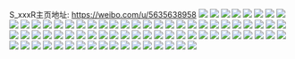 S_xxxR主页地址: https://weibo.com/u/5635638958 
![](https://wx4.sinaimg.cn/mw2000/0069oz8yly1h6sh6qjlm7j30u00vmn26.jpg) 
![](https://wx4.sinaimg.cn/mw2000/0069oz8yly1h6sh6rr4sdj30u0163ah6.jpg) 
![](https://wx4.sinaimg.cn/mw2000/0069oz8yly1h6sh6q1qh8j30u0144tbo.jpg) 
![](https://wx4.sinaimg.cn/mw2000/0069oz8yly1h6sh6s2gxij30u0140wog.jpg) 
![](https://wx4.sinaimg.cn/mw2000/0069oz8yly1h6sh6sk8loj30u014079h.jpg) 
![](https://wx4.sinaimg.cn/mw2000/0069oz8yly1h6sh6t2kixj30u00ystj0.jpg) 
![](https://wx4.sinaimg.cn/mw2000/0069oz8yly1h6sh6td2rfj30u010u46p.jpg) 
![](https://wx4.sinaimg.cn/mw2000/0069oz8yly1h67aipg4jej30u016m0vf.jpg) 
![](https://wx4.sinaimg.cn/mw2000/0069oz8yly1h67aiqhyiwj30n01dswgp.jpg) 
![](https://wx4.sinaimg.cn/mw2000/0069oz8yly1h67aiou96yj30u013x40e.jpg) 
![](https://wx4.sinaimg.cn/mw2000/0069oz8yly1h67aipzdhjj30u013x0xo.jpg) 
![](https://wx4.sinaimg.cn/mw2000/0069oz8yly1h61uxwxfqzj30u015ogvt.jpg) 
![](https://wx4.sinaimg.cn/mw2000/0069oz8yly1h61uxsu9q2j30u00u1jx7.jpg) 
![](https://wx4.sinaimg.cn/mw2000/0069oz8yly1h61uxtoa7mj30u0140thy.jpg) 
![](https://wx4.sinaimg.cn/mw2000/0069oz8yly1h61uxu2inej30u012bdp7.jpg) 
![](https://wx4.sinaimg.cn/mw2000/0069oz8yly1h61uxv3jrbj30u0172wlb.jpg) 
![](https://wx4.sinaimg.cn/mw2000/0069oz8yly1h61uxui47oj30u011v44k.jpg) 
![](https://wx4.sinaimg.cn/mw2000/0069oz8yly1h61uxut12tj30u013cqb2.jpg) 
![](https://wx4.sinaimg.cn/mw2000/0069oz8yly1h5p3zzw1ygj30u012o10k.jpg) 
![](https://wx4.sinaimg.cn/mw2000/0069oz8yly1h5p4013cruj30u01397an.jpg) 
![](https://wx4.sinaimg.cn/mw2000/0069oz8yly1h5p402x4stj30u01eltlc.jpg) 
![](https://wx4.sinaimg.cn/mw2000/0069oz8yly1h5p405zsgxj30u01fqk7k.jpg) 
![](https://wx4.sinaimg.cn/mw2000/0069oz8yly1h5p408uzqjj30u019ptkx.jpg) 
![](https://wx4.sinaimg.cn/mw2000/0069oz8yly1h5p406t32dj30u01aak4t.jpg) 
![](https://wx4.sinaimg.cn/mw2000/0069oz8yly1h5p3zz2vidj30u018ch0t.jpg) 
![](https://wx4.sinaimg.cn/mw2000/0069oz8yly1h3hcwccjetj30ia0sggvq.jpg) 
![](https://wx4.sinaimg.cn/mw2000/0069oz8yly1h3hcwcw0rhj30id0sg483.jpg) 
![](https://wx4.sinaimg.cn/mw2000/0069oz8yly1h3hcwdawh8j30hp0srk0d.jpg) 
![](https://wx4.sinaimg.cn/mw2000/0069oz8yly1h3hcwh0aubj31jx2dab2a.jpg) 
![](https://wx4.sinaimg.cn/mw2000/0069oz8yly1h3hcwk2tjrj31gc1my4qp.jpg) 
![](https://wx4.sinaimg.cn/mw2000/0069oz8yly1h3hcwb3jrpj32c03414qr.jpg) 
![](https://wx4.sinaimg.cn/mw2000/0069oz8yly1h3hcwz49e1j33402c0e81.jpg) 
![](https://wx4.sinaimg.cn/mw2000/0069oz8yly1h3hcwoe0rvj30n00uc43q.jpg) 
![](https://wx4.sinaimg.cn/mw2000/0069oz8yly1h3hcwnu65lj32c03407wj.jpg) 
![](https://wx4.sinaimg.cn/mw2000/0069oz8yly1h3hcwoq4bbj30i80n1tf4.jpg) 
![](https://wx4.sinaimg.cn/mw2000/0069oz8yly1h2zi3plmvqj31nt2oa4qp.jpg) 
![](https://wx4.sinaimg.cn/mw2000/0069oz8yly1h2zi3r0gvsj31741f6twn.jpg) 
![](https://wx4.sinaimg.cn/mw2000/0069oz8yly1h2zi4gkkduj30n00u0n87.jpg) 
![](https://wx4.sinaimg.cn/mw2000/0069oz8yly1h2zi4fz6vjj30rs163qms.jpg) 
![](https://wx4.sinaimg.cn/mw2000/0069oz8yly1h2zi3je9ofj31d01xs7wi.jpg) 
![](https://wx4.sinaimg.cn/mw2000/0069oz8yly1h2zi3yzfqwj31a91y7hdt.jpg) 
![](https://wx4.sinaimg.cn/mw2000/0069oz8yly1h2zi463eefj31t71yeb2a.jpg) 
![](https://wx4.sinaimg.cn/mw2000/0069oz8yly1h2zi49ryh8j31is29y7wi.jpg) 
![](https://wx4.sinaimg.cn/mw2000/0069oz8yly1h2zi4dbkhvj31f2244u0x.jpg) 
![](https://wx4.sinaimg.cn/mw2000/0069oz8yly1h2zi4h0tcrj30gl0ljjwv.jpg) 
![](https://wx4.sinaimg.cn/mw2000/0069oz8yly1h26t4oh7l2j31vh2vihdt.jpg) 
![](https://wx4.sinaimg.cn/mw2000/0069oz8yly1h26t4tjllgj31x61x67wh.jpg) 
![](https://wx4.sinaimg.cn/mw2000/0069oz8yly1h26t4s8k5xj32c03654qr.jpg) 
![](https://wx4.sinaimg.cn/mw2000/0069oz8yly1h26t4t3c3nj30jz0sgtef.jpg) 
![](https://wx4.sinaimg.cn/mw2000/0069oz8yly1h26t4tybypj30ga0ragqg.jpg) 
![](https://wx4.sinaimg.cn/mw2000/0069oz8yly1h1o5fdcy56j319i1vs7j2.jpg) 
![](https://wx4.sinaimg.cn/mw2000/0069oz8yly1h1o5fecngtj31hc0u01eh.jpg) 
![](https://wx4.sinaimg.cn/mw2000/0069oz8yly1h1o5ewe60kj32c0375qv7.jpg) 
![](https://wx4.sinaimg.cn/mw2000/0069oz8yly1h1o5fmiiwrj32c0359u10.jpg) 
![](https://wx4.sinaimg.cn/mw2000/0069oz8yly1h1dznmmavuj32bz340hdv.jpg) 
![](https://wx4.sinaimg.cn/mw2000/0069oz8yly1h1dznsvdo4j32bz340hdv.jpg) 
![](https://wx4.sinaimg.cn/mw2000/0069oz8yly1h1dzo7ctgjj32c03404qt.jpg) 
![](https://wx4.sinaimg.cn/mw2000/0069oz8yly1h1dzofy02nj31s13401ky.jpg) 
![](https://wx4.sinaimg.cn/mw2000/0069oz8yly1h1dzod307mj32c0345hdv.jpg) 
![](https://wx4.sinaimg.cn/mw2000/0069oz8yly1h1dzonvmaxj31sy2yyqv5.jpg) 
![](https://wx4.sinaimg.cn/mw2000/0069oz8yly1h1dzoxfauej32c0340qv7.jpg) 
![](https://wx4.sinaimg.cn/mw2000/0069oz8yly1h1dzp2jeshj33402c0u0x.jpg) 
![](https://wx4.sinaimg.cn/mw2000/0069oz8yly1h1dzp5tlayj33402c0b2a.jpg) 
![](https://wx4.sinaimg.cn/mw2000/0069oz8yly1gum6vmo5w6j62c03401kz02.jpg) 
![](https://wx4.sinaimg.cn/mw2000/0069oz8yly1gum6vov916j62c0340x6q02.jpg) 
![](https://wx4.sinaimg.cn/mw2000/0069oz8yly1gum6vrs5r6j62c0340x6q02.jpg) 
![](https://wx4.sinaimg.cn/mw2000/0069oz8yly1gum6vuaxcfj62c0340qv602.jpg) 
![](https://wx4.sinaimg.cn/mw2000/0069oz8yly1gum6vituv4j62c03401kz02.jpg) 
![](https://wx4.sinaimg.cn/mw2000/0069oz8yly1gum6vwnauaj62c0340b2b02.jpg) 
![](https://wx4.sinaimg.cn/mw2000/0069oz8yly1gum6w1ng8rj62c0340b2b02.jpg) 
![](https://wx4.sinaimg.cn/mw2000/0069oz8yly1gum6w409nmj62c03404qr02.jpg) 
![](https://wx4.sinaimg.cn/mw2000/0069oz8yly1gum6wdkn2wj62c0340kjn02.jpg) 
![](https://wx4.sinaimg.cn/mw2000/0069oz8yly1gum6w77mrkj62c03401kz02.jpg) 
![](https://wx4.sinaimg.cn/mw2000/0069oz8yly1gum6w9m0xfj62c03404qq02.jpg) 
![](https://wx4.sinaimg.cn/mw2000/0069oz8yly1gum6wgxhn1j62c03401kz02.jpg) 
